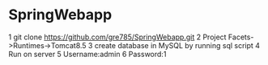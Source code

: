 # SpringWebapp
1 git clone https://github.com/gre785/SpringWebapp.git
2 Project Facets->Runtimes->Tomcat8.5
3 create database in MySQL by running sql script
4 Run on server
5 Username:admin
6 Password:1
